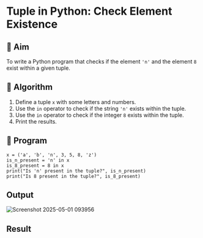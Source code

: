 # Tuple in Python: Check Element Existence

## 🎯 Aim
To write a Python program that checks if the element `'n'` and the element `8` exist within a given tuple.

## 🧠 Algorithm
1. Define a tuple `x` with some letters and numbers.
2. Use the `in` operator to check if the string `'n'` exists within the tuple.
3. Use the `in` operator to check if the integer `8` exists within the tuple.
4. Print the results.

## 🧾 Program
```
x = ('a', 'b', 'n', 3, 5, 8, 'z')
is_n_present = 'n' in x
is_8_present = 8 in x
print("Is 'n' present in the tuple?", is_n_present)
print("Is 8 present in the tuple?", is_8_present)
```
## Output
![Screenshot 2025-05-01 093956](https://github.com/user-attachments/assets/fe68789a-f935-4a9d-af48-6cc16bf812f1)

## Result
